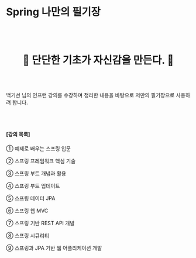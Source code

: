 # Spring 나만의 필기장
<br />
<br />
<div align=center>
  <h1>🎯 단단한 기초가 자신감을 만든다. 🔑</h1>
</div>
<br />
<br />

백기선 님의 인프런 강의를 수강하며 정리한 내용을 바탕으로 저만의 필기장으로 사용하려 합니다.

<br />
<br />

#### [강의 목록]

① 예제로 배우는 스프링 입문 

② 스프링 프레임워크 핵심 기술

③ 스프링 부트 개념과 활용

④ 스프링 부트 업데이트

⑤ 스프링 데이터 JPA

⑥ 스프링 웹 MVC

⑦ 스프링 기반 REST API 개발

⑧ 스프링 시큐리티

⑨ 스프링과 JPA 기반 웹 어플리케이션 개발

<br />
<br />



